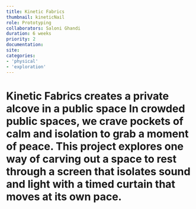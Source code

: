 ```yaml
---
title: Kinetic Fabrics
thumbnail: kineticNail
role: Prototyping
collaborators: Saloni Ghandi
duration: 6 weeks
priority: 2
documentation:
site:
categories:
- 'physical'
- 'exploration'
---
```


<script>
    import ImageGrid from '$lib/components/article/ImageGrid.svelte'
    import HeroImage from '$lib/components/article/HeroImage.svelte'
    import YoutubeEmbed from '$lib/components/article/YoutubeEmbed.svelte'

    const url = "JCsBg1sU5OY"
</script>

# Kinetic Fabrics creates a private alcove in a public space In crowded public spaces, we crave pockets of calm and isolation to grab a moment of peace. This project explores one way of carving out a space to rest through a screen that isolates sound and light with a timed curtain that moves at its own pace.

<YoutubeEmbed url={url} />